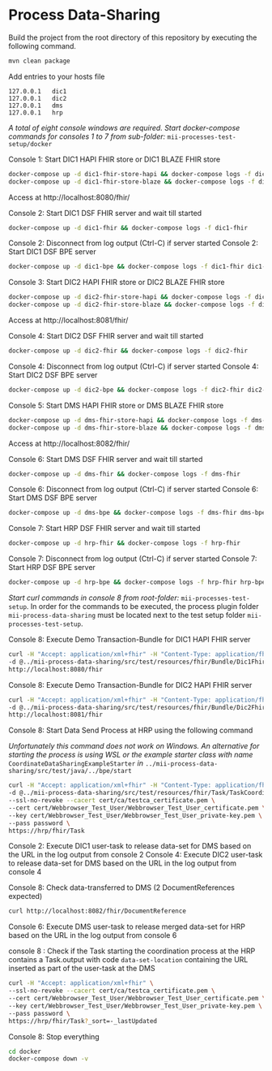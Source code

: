 # Process Data-Sharing

Build the project from the root directory of this repository by executing the following command.

```sh
mvn clean package
```

Add entries to your hosts file

```
127.0.0.1	dic1
127.0.0.1	dic2
127.0.0.1	dms
127.0.0.1	hrp
```

*A total of eight console windows are required. Start docker-compose commands for consoles 1 to 7 from
sub-folder:* `mii-processes-test-setup/docker`

Console 1: Start DIC1 HAPI FHIR store or DIC1 BLAZE FHIR store

```sh
docker-compose up -d dic1-fhir-store-hapi && docker-compose logs -f dic1-fhir-store-hapi
docker-compose up -d dic1-fhir-store-blaze && docker-compose logs -f dic1-fhir-store-blaze
```

Access at http://localhost:8080/fhir/

Console 2: Start DIC1 DSF FHIR server and wait till started

```sh
docker-compose up -d dic1-fhir && docker-compose logs -f dic1-fhir
```

Console 2: Disconnect from log output (Ctrl-C) if server started
Console 2: Start DIC1 DSF BPE server

```sh
docker-compose up -d dic1-bpe && docker-compose logs -f dic1-fhir dic1-bpe
```

Console 3: Start DIC2 HAPI FHIR store or DIC2 BLAZE FHIR store

```sh
docker-compose up -d dic2-fhir-store-hapi && docker-compose logs -f dic2-fhir-store-hapi
docker-compose up -d dic2-fhir-store-blaze && docker-compose logs -f dic2-fhir-store-blaze
```

Access at http://localhost:8081/fhir/

Console 4: Start DIC2 DSF FHIR server and wait till started

```sh
docker-compose up -d dic2-fhir && docker-compose logs -f dic2-fhir
```

Console 4: Disconnect from log output (Ctrl-C) if server started
Console 4: Start DIC2 DSF BPE server

```sh
docker-compose up -d dic2-bpe && docker-compose logs -f dic2-fhir dic2-bpe
```

Console 5: Start DMS HAPI FHIR store or DMS BLAZE FHIR store

```sh
docker-compose up -d dms-fhir-store-hapi && docker-compose logs -f dms-fhir-store-hapi
docker-compose up -d dms-fhir-store-blaze && docker-compose logs -f dms-fhir-store-blaze
```

Access at http://localhost:8082/fhir/

Console 6: Start DMS DSF FHIR server and wait till started

```sh
docker-compose up -d dms-fhir && docker-compose logs -f dms-fhir
```

Console 6: Disconnect from log output (Ctrl-C) if server started 
Console 6: Start DMS DSF BPE server

```sh
docker-compose up -d dms-bpe && docker-compose logs -f dms-fhir dms-bpe
```

Console 7: Start HRP DSF FHIR server and wait till started

```sh
docker-compose up -d hrp-fhir && docker-compose logs -f hrp-fhir
```

Console 7: Disconnect from log output (Ctrl-C) if server started
Console 7: Start HRP DSF BPE server

```sh
docker-compose up -d hrp-bpe && docker-compose logs -f hrp-fhir hrp-bpe
````

<!-- EXECUTE PROCESS -->

*Start curl commands in console 8 from root-folder:* `mii-processes-test-setup`. In order for the commands 
to be executed, the process plugin folder `mii-process-data-sharing` must be located next to the test setup folder 
`mii-processes-test-setup`.

Console 8: Execute Demo Transaction-Bundle for DIC1 HAPI FHIR server

```sh
curl -H "Accept: application/xml+fhir" -H "Content-Type: application/fhir+xml" \
-d @../mii-process-data-sharing/src/test/resources/fhir/Bundle/Dic1FhirStore_Demo_Bundle.xml \
http://localhost:8080/fhir
```

Console 8: Execute Demo Transaction-Bundle for DIC2 HAPI FHIR server

```sh
curl -H "Accept: application/xml+fhir" -H "Content-Type: application/fhir+xml" \
-d @../mii-process-data-sharing/src/test/resources/fhir/Bundle/Dic2FhirStore_Demo_Bundle.xml \
http://localhost:8081/fhir
```

Console 8: Start Data Send Process at HRP using the following command

*Unfortunately this command does not work on Windows. An alternative for starting the process is using WSL or the
example starter class with name* `CoordinateDataSharingExampleStarter` *in* `../mii-process-data-sharing/src/test/java/../bpe/start`

```sh
curl -H "Accept: application/xml+fhir" -H "Content-Type: application/fhir+xml" \
-d @../mii-process-data-sharing/src/test/resources/fhir/Task/TaskCoordinateDataSharing_Demo_Bundle.xml \
--ssl-no-revoke --cacert cert/ca/testca_certificate.pem \
--cert cert/Webbrowser_Test_User/Webbrowser_Test_User_certificate.pem \
--key cert/Webbrowser_Test_User/Webbrowser_Test_User_private-key.pem \
--pass password \
https://hrp/fhir/Task
```

Console 2: Execute DIC1 user-task to release data-set for DMS based on the URL in the log output from console 2
Console 4: Execute DIC2 user-task to release data-set for DMS based on the URL in the log output from console 4

Console 8: Check data-transferred to DMS (2 DocumentReferences expected)

```sh
curl http://localhost:8082/fhir/DocumentReference
```

Console 6: Execute DMS user-task to release merged data-set for HRP based on the URL in the log output from console 6

console 8 : Check if the Task starting the coordination process at the HRP contains a Task.output with 
            code `data-set-location` containing the URL inserted as part of the user-task at the DMS 
```sh
curl -H "Accept: application/xml+fhir" \
--ssl-no-revoke --cacert cert/ca/testca_certificate.pem \
--cert cert/Webbrowser_Test_User/Webbrowser_Test_User_certificate.pem \
--key cert/Webbrowser_Test_User/Webbrowser_Test_User_private-key.pem \
--pass password \
https://hrp/fhir/Task?_sort=-_lastUpdated
```

Console 8: Stop everything

```sh
cd docker
docker-compose down -v
```